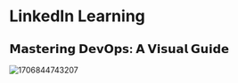 # LinkedIn Learning

## 𝗠𝗮𝘀𝘁𝗲𝗿𝗶𝗻𝗴 𝗗𝗲𝘃𝗢𝗽𝘀: 𝗔 𝗩𝗶𝘀𝘂𝗮𝗹 𝗚𝘂𝗶𝗱𝗲
![1706844743207](https://github.com/jdbirla/JD-Common-Learning/assets/69948118/0f083413-adab-46d8-a0c4-0f0a4c469694)
